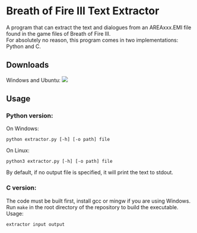 # Breath of Fire III Text Extractor
A program that can extract the text and dialogues from an AREAxxx.EMI file found in the game files of Breath of Fire III.  
For absolutely no reason, this program comes in two implementations: Python and C.

## Downloads
Windows and Ubuntu: ![](https://github.com/glitch-in-the-herring/bof3-text-extractor/actions/workflows/c-cpp.yml/badge.svg)  

## Usage
### Python version:
On Windows:
```
python extractor.py [-h] [-o path] file
```
  
On Linux:
```
python3 extractor.py [-h] [-o path] file
```
By default, if no output file is specified, it will print the text to stdout.

### C version:
The code must be built first, install gcc or mingw if you are using Windows.  
Run `make` in the root directory of the repository to build the executable.
Usage:
```
extractor input output
```
